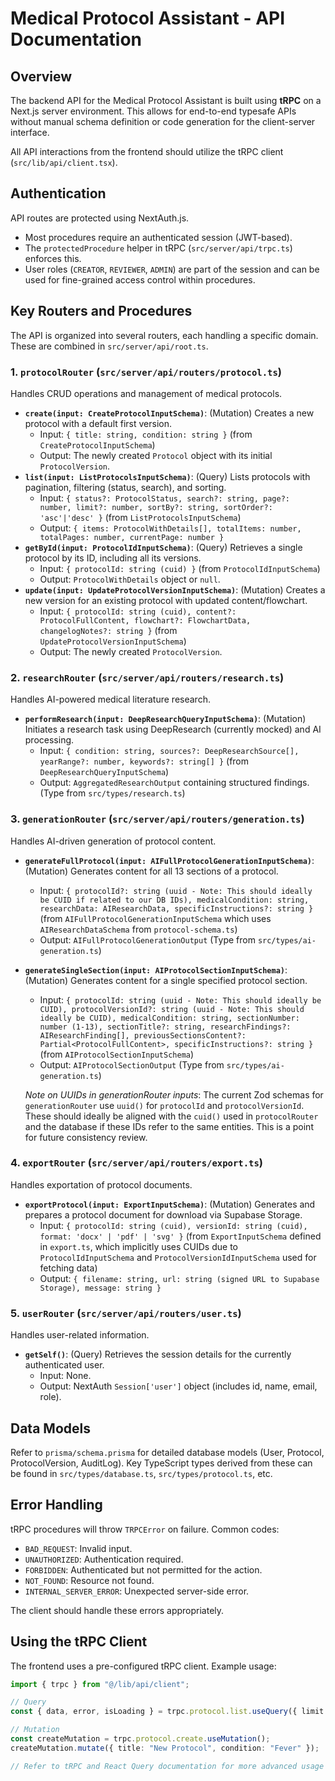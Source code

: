 # Medical Protocol Assistant - API Documentation

## Overview

The backend API for the Medical Protocol Assistant is built using **tRPC** on a Next.js server environment. This allows for end-to-end typesafe APIs without manual schema definition or code generation for the client-server interface.

All API interactions from the frontend should utilize the tRPC client (`src/lib/api/client.tsx`).

## Authentication

API routes are protected using NextAuth.js.

- Most procedures require an authenticated session (JWT-based).
- The `protectedProcedure` helper in tRPC (`src/server/api/trpc.ts`) enforces this.
- User roles (`CREATOR`, `REVIEWER`, `ADMIN`) are part of the session and can be used for fine-grained access control within procedures.

## Key Routers and Procedures

The API is organized into several routers, each handling a specific domain. These are combined in `src/server/api/root.ts`.

### 1. `protocolRouter` (`src/server/api/routers/protocol.ts`)

Handles CRUD operations and management of medical protocols.

- **`create(input: CreateProtocolInputSchema)`**: (Mutation) Creates a new protocol with a default first version.
  - Input: `{ title: string, condition: string }` (from `CreateProtocolInputSchema`)
  - Output: The newly created `Protocol` object with its initial `ProtocolVersion`.
- **`list(input: ListProtocolsInputSchema)`**: (Query) Lists protocols with pagination, filtering (status, search), and sorting.
  - Input: `{ status?: ProtocolStatus, search?: string, page?: number, limit?: number, sortBy?: string, sortOrder?: 'asc'|'desc' }` (from `ListProtocolsInputSchema`)
  - Output: `{ items: ProtocolWithDetails[], totalItems: number, totalPages: number, currentPage: number }`
- **`getById(input: ProtocolIdInputSchema)`**: (Query) Retrieves a single protocol by its ID, including all its versions.
  - Input: `{ protocolId: string (cuid) }` (from `ProtocolIdInputSchema`)
  - Output: `ProtocolWithDetails` object or `null`.
- **`update(input: UpdateProtocolVersionInputSchema)`**: (Mutation) Creates a new version for an existing protocol with updated content/flowchart.
  - Input: `{ protocolId: string (cuid), content?: ProtocolFullContent, flowchart?: FlowchartData, changelogNotes?: string }` (from `UpdateProtocolVersionInputSchema`)
  - Output: The newly created `ProtocolVersion`.

### 2. `researchRouter` (`src/server/api/routers/research.ts`)

Handles AI-powered medical literature research.

- **`performResearch(input: DeepResearchQueryInputSchema)`**: (Mutation) Initiates a research task using DeepResearch (currently mocked) and AI processing.
  - Input: `{ condition: string, sources?: DeepResearchSource[], yearRange?: number, keywords?: string[] }` (from `DeepResearchQueryInputSchema`)
  - Output: `AggregatedResearchOutput` containing structured findings. (Type from `src/types/research.ts`)

### 3. `generationRouter` (`src/server/api/routers/generation.ts`)

Handles AI-driven generation of protocol content.

- **`generateFullProtocol(input: AIFullProtocolGenerationInputSchema)`**: (Mutation) Generates content for all 13 sections of a protocol.
  - Input: `{ protocolId?: string (uuid - Note: This should ideally be CUID if related to our DB IDs), medicalCondition: string, researchData: AIResearchData, specificInstructions?: string }` (from `AIFullProtocolGenerationInputSchema` which uses `AIResearchDataSchema` from `protocol-schema.ts`)
  - Output: `AIFullProtocolGenerationOutput` (Type from `src/types/ai-generation.ts`)
- **`generateSingleSection(input: AIProtocolSectionInputSchema)`**: (Mutation) Generates content for a single specified protocol section.

  - Input: `{ protocolId: string (uuid - Note: This should ideally be CUID), protocolVersionId?: string (uuid - Note: This should ideally be CUID), medicalCondition: string, sectionNumber: number (1-13), sectionTitle?: string, researchFindings?: AIResearchFinding[], previousSectionsContent?: Partial<ProtocolFullContent>, specificInstructions?: string }` (from `AIProtocolSectionInputSchema`)
  - Output: `AIProtocolSectionOutput` (Type from `src/types/ai-generation.ts`)

  _Note on UUIDs in generationRouter inputs_: The current Zod schemas for `generationRouter` use `uuid()` for `protocolId` and `protocolVersionId`. These should ideally be aligned with the `cuid()` used in `protocolRouter` and the database if these IDs refer to the same entities. This is a point for future consistency review.

### 4. `exportRouter` (`src/server/api/routers/export.ts`)

Handles exportation of protocol documents.

- **`exportProtocol(input: ExportInputSchema)`**: (Mutation) Generates and prepares a protocol document for download via Supabase Storage.
  - Input: `{ protocolId: string (cuid), versionId: string (cuid), format: 'docx' | 'pdf' | 'svg' }` (from `ExportInputSchema` defined in `export.ts`, which implicitly uses CUIDs due to `ProtocolIdInputSchema` and `ProtocolVersionIdInputSchema` used for fetching data)
  - Output: `{ filename: string, url: string (signed URL to Supabase Storage), message: string }`

### 5. `userRouter` (`src/server/api/routers/user.ts`)

Handles user-related information.

- **`getSelf()`**: (Query) Retrieves the session details for the currently authenticated user.
  - Input: None.
  - Output: NextAuth `Session['user']` object (includes id, name, email, role).

## Data Models

Refer to `prisma/schema.prisma` for detailed database models (User, Protocol, ProtocolVersion, AuditLog).
Key TypeScript types derived from these can be found in `src/types/database.ts`, `src/types/protocol.ts`, etc.

## Error Handling

tRPC procedures will throw `TRPCError` on failure. Common codes:

- `BAD_REQUEST`: Invalid input.
- `UNAUTHORIZED`: Authentication required.
- `FORBIDDEN`: Authenticated but not permitted for the action.
- `NOT_FOUND`: Resource not found.
- `INTERNAL_SERVER_ERROR`: Unexpected server-side error.

The client should handle these errors appropriately.

## Using the tRPC Client

The frontend uses a pre-configured tRPC client. Example usage:

```typescript
import { trpc } from "@/lib/api/client";

// Query
const { data, error, isLoading } = trpc.protocol.list.useQuery({ limit: 10 });

// Mutation
const createMutation = trpc.protocol.create.useMutation();
createMutation.mutate({ title: "New Protocol", condition: "Fever" });

// Refer to tRPC and React Query documentation for more advanced usage patterns.
```
